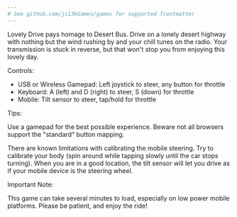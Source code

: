 ```yaml
---
# See github.com/js13kGames/games for supported frontmatter
---
```

Lovely Drive pays homage to Desert Bus. Drive on a lonely desert highway with nothing but the wind rushing by and your chill tunes on the radio. Your transmission is stuck in reverse, but that won't stop you from enjoying this lovely day.

Controls:

* USB or Wireless Gamepad: Left joystick to steer, any button for throttle
* Keyboard: A (left) and D (right) to steer, S (down) for throttle
* Mobile: Tilt sensor to steer, tap/hold for throttle

Tips:

Use a gamepad for the best possible experience. Beware not all browsers support the "standard" button mapping.

There are known limitations with calibrating the mobile steering. Try to calibrate your body (spin around while tapping slowly until the car stops turning). When you are in a good location, the tilt sensor will let you drive as if your mobile device is the steering wheel.

Important Note:

This game can take several minutes to load, especially on low power mobile platforms. Please be patient, and enjoy the ride!